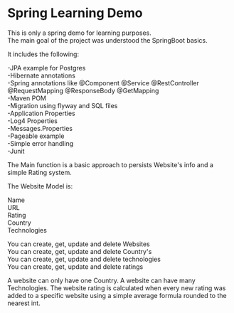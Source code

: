 # Spring Learning Demo

This is only a spring demo for learning purposes.   
The main goal of the project was understood the SpringBoot basics.  

It includes the following:    

-JPA example for Postgres  
-Hibernate annotations   
-Spring annotations like @Component @Service @RestController @RequestMapping @ResponseBody @GetMapping  
-Maven POM   
-Migration using flyway and SQL files  
-Application Properties  
-Log4 Properties  
-Messages.Properties  
-Pageable example  
-Simple error handling  
-Junit  

The Main function is a basic approach to persists Website's info and a simple Rating system.  

The Website Model is:

Name   
URL  
Rating  
Country  
Technologies  

You can create, get, update  and delete Websites  
You can create, get, update  and delete Country's  
You can create, get, update  and delete technologies  
You can create, get, update  and delete ratings  

A website can only have one Country. 
A website can have many Technologies.
The website rating is calculated when every new rating was added to a specific website using a simple average formula rounded to the nearest int.


